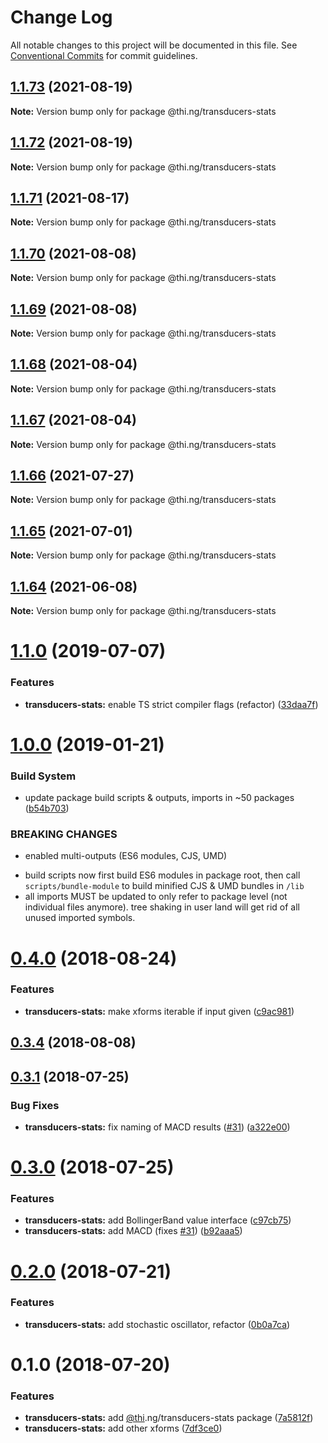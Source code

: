 # Change Log

All notable changes to this project will be documented in this file.
See [Conventional Commits](https://conventionalcommits.org) for commit guidelines.

## [1.1.73](https://github.com/thi-ng/umbrella/compare/@thi.ng/transducers-stats@1.1.72...@thi.ng/transducers-stats@1.1.73) (2021-08-19)

**Note:** Version bump only for package @thi.ng/transducers-stats





## [1.1.72](https://github.com/thi-ng/umbrella/compare/@thi.ng/transducers-stats@1.1.71...@thi.ng/transducers-stats@1.1.72) (2021-08-19)

**Note:** Version bump only for package @thi.ng/transducers-stats





## [1.1.71](https://github.com/thi-ng/umbrella/compare/@thi.ng/transducers-stats@1.1.70...@thi.ng/transducers-stats@1.1.71) (2021-08-17)

**Note:** Version bump only for package @thi.ng/transducers-stats





## [1.1.70](https://github.com/thi-ng/umbrella/compare/@thi.ng/transducers-stats@1.1.69...@thi.ng/transducers-stats@1.1.70) (2021-08-08)

**Note:** Version bump only for package @thi.ng/transducers-stats





## [1.1.69](https://github.com/thi-ng/umbrella/compare/@thi.ng/transducers-stats@1.1.68...@thi.ng/transducers-stats@1.1.69) (2021-08-08)

**Note:** Version bump only for package @thi.ng/transducers-stats





## [1.1.68](https://github.com/thi-ng/umbrella/compare/@thi.ng/transducers-stats@1.1.67...@thi.ng/transducers-stats@1.1.68) (2021-08-04)

**Note:** Version bump only for package @thi.ng/transducers-stats





## [1.1.67](https://github.com/thi-ng/umbrella/compare/@thi.ng/transducers-stats@1.1.66...@thi.ng/transducers-stats@1.1.67) (2021-08-04)

**Note:** Version bump only for package @thi.ng/transducers-stats





## [1.1.66](https://github.com/thi-ng/umbrella/compare/@thi.ng/transducers-stats@1.1.65...@thi.ng/transducers-stats@1.1.66) (2021-07-27)

**Note:** Version bump only for package @thi.ng/transducers-stats





## [1.1.65](https://github.com/thi-ng/umbrella/compare/@thi.ng/transducers-stats@1.1.64...@thi.ng/transducers-stats@1.1.65) (2021-07-01)

**Note:** Version bump only for package @thi.ng/transducers-stats





## [1.1.64](https://github.com/thi-ng/umbrella/compare/@thi.ng/transducers-stats@1.1.63...@thi.ng/transducers-stats@1.1.64) (2021-06-08)

**Note:** Version bump only for package @thi.ng/transducers-stats





# [1.1.0](https://github.com/thi-ng/umbrella/compare/@thi.ng/transducers-stats@1.0.19...@thi.ng/transducers-stats@1.1.0) (2019-07-07)

### Features

* **transducers-stats:** enable TS strict compiler flags (refactor) ([33daa7f](https://github.com/thi-ng/umbrella/commit/33daa7f))

# [1.0.0](https://github.com/thi-ng/umbrella/compare/@thi.ng/transducers-stats@0.4.23...@thi.ng/transducers-stats@1.0.0) (2019-01-21)

### Build System

* update package build scripts & outputs, imports in ~50 packages ([b54b703](https://github.com/thi-ng/umbrella/commit/b54b703))

### BREAKING CHANGES

* enabled multi-outputs (ES6 modules, CJS, UMD)

- build scripts now first build ES6 modules in package root, then call
  `scripts/bundle-module` to build minified CJS & UMD bundles in `/lib`
- all imports MUST be updated to only refer to package level
  (not individual files anymore). tree shaking in user land will get rid of
  all unused imported symbols.

<a name="0.4.0"></a>
# [0.4.0](https://github.com/thi-ng/umbrella/compare/@thi.ng/transducers-stats@0.3.4...@thi.ng/transducers-stats@0.4.0) (2018-08-24)

### Features

* **transducers-stats:** make xforms iterable if input given ([c9ac981](https://github.com/thi-ng/umbrella/commit/c9ac981))

<a name="0.3.4"></a>
## [0.3.4](https://github.com/thi-ng/umbrella/compare/@thi.ng/transducers-stats@0.3.3...@thi.ng/transducers-stats@0.3.4) (2018-08-08)

<a name="0.3.1"></a>
## [0.3.1](https://github.com/thi-ng/umbrella/compare/@thi.ng/transducers-stats@0.3.0...@thi.ng/transducers-stats@0.3.1) (2018-07-25)

### Bug Fixes

* **transducers-stats:** fix naming of MACD results ([#31](https://github.com/thi-ng/umbrella/issues/31)) ([a322e00](https://github.com/thi-ng/umbrella/commit/a322e00))

<a name="0.3.0"></a>
# [0.3.0](https://github.com/thi-ng/umbrella/compare/@thi.ng/transducers-stats@0.2.0...@thi.ng/transducers-stats@0.3.0) (2018-07-25)

### Features

* **transducers-stats:** add BollingerBand value interface ([c97cb75](https://github.com/thi-ng/umbrella/commit/c97cb75))
* **transducers-stats:** add MACD (fixes [#31](https://github.com/thi-ng/umbrella/issues/31)) ([b92aaa5](https://github.com/thi-ng/umbrella/commit/b92aaa5))

<a name="0.2.0"></a>
# [0.2.0](https://github.com/thi-ng/umbrella/compare/@thi.ng/transducers-stats@0.1.0...@thi.ng/transducers-stats@0.2.0) (2018-07-21)

### Features

* **transducers-stats:** add stochastic oscillator, refactor ([0b0a7ca](https://github.com/thi-ng/umbrella/commit/0b0a7ca))

<a name="0.1.0"></a>
# 0.1.0 (2018-07-20)

### Features

* **transducers-stats:** add [@thi](https://github.com/thi).ng/transducers-stats package ([7a5812f](https://github.com/thi-ng/umbrella/commit/7a5812f))
* **transducers-stats:** add other xforms ([7df3ce0](https://github.com/thi-ng/umbrella/commit/7df3ce0))
